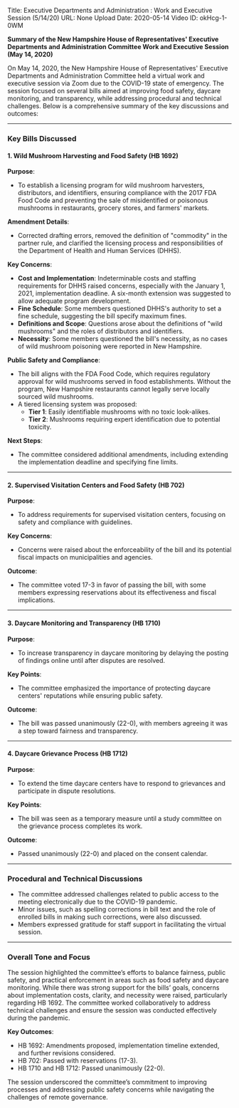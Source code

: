 Title: Executive Departments and Administration : Work and Executive Session (5/14/20)
URL: None
Upload Date: 2020-05-14
Video ID: okHcg-1-0WM

**Summary of the New Hampshire House of Representatives' Executive Departments and Administration Committee Work and Executive Session (May 14, 2020)**

On May 14, 2020, the New Hampshire House of Representatives' Executive Departments and Administration Committee held a virtual work and executive session via Zoom due to the COVID-19 state of emergency. The session focused on several bills aimed at improving food safety, daycare monitoring, and transparency, while addressing procedural and technical challenges. Below is a comprehensive summary of the key discussions and outcomes:

---

### **Key Bills Discussed**

#### **1. Wild Mushroom Harvesting and Food Safety (HB 1692)**  
**Purpose**:  
- To establish a licensing program for wild mushroom harvesters, distributors, and identifiers, ensuring compliance with the 2017 FDA Food Code and preventing the sale of misidentified or poisonous mushrooms in restaurants, grocery stores, and farmers' markets.  

**Amendment Details**:  
- Corrected drafting errors, removed the definition of "commodity" in the partner rule, and clarified the licensing process and responsibilities of the Department of Health and Human Services (DHHS).  

**Key Concerns**:  
- **Cost and Implementation**: Indeterminable costs and staffing requirements for DHHS raised concerns, especially with the January 1, 2021, implementation deadline. A six-month extension was suggested to allow adequate program development.  
- **Fine Schedule**: Some members questioned DHHS's authority to set a fine schedule, suggesting the bill specify maximum fines.  
- **Definitions and Scope**: Questions arose about the definitions of "wild mushrooms" and the roles of distributors and identifiers.  
- **Necessity**: Some members questioned the bill's necessity, as no cases of wild mushroom poisoning were reported in New Hampshire.  

**Public Safety and Compliance**:  
- The bill aligns with the FDA Food Code, which requires regulatory approval for wild mushrooms served in food establishments. Without the program, New Hampshire restaurants cannot legally serve locally sourced wild mushrooms.  
- A tiered licensing system was proposed:  
  - **Tier 1**: Easily identifiable mushrooms with no toxic look-alikes.  
  - **Tier 2**: Mushrooms requiring expert identification due to potential toxicity.  

**Next Steps**:  
- The committee considered additional amendments, including extending the implementation deadline and specifying fine limits.  

---

#### **2. Supervised Visitation Centers and Food Safety (HB 702)**  
**Purpose**:  
- To address requirements for supervised visitation centers, focusing on safety and compliance with guidelines.  

**Key Concerns**:  
- Concerns were raised about the enforceability of the bill and its potential fiscal impacts on municipalities and agencies.  

**Outcome**:  
- The committee voted 17-3 in favor of passing the bill, with some members expressing reservations about its effectiveness and fiscal implications.  

---

#### **3. Daycare Monitoring and Transparency (HB 1710)**  
**Purpose**:  
- To increase transparency in daycare monitoring by delaying the posting of findings online until after disputes are resolved.  

**Key Points**:  
- The committee emphasized the importance of protecting daycare centers' reputations while ensuring public safety.  

**Outcome**:  
- The bill was passed unanimously (22-0), with members agreeing it was a step toward fairness and transparency.  

---

#### **4. Daycare Grievance Process (HB 1712)**  
**Purpose**:  
- To extend the time daycare centers have to respond to grievances and participate in dispute resolutions.  

**Key Points**:  
- The bill was seen as a temporary measure until a study committee on the grievance process completes its work.  

**Outcome**:  
- Passed unanimously (22-0) and placed on the consent calendar.  

---

### **Procedural and Technical Discussions**  
- The committee addressed challenges related to public access to the meeting electronically due to the COVID-19 pandemic.  
- Minor issues, such as spelling corrections in bill text and the role of enrolled bills in making such corrections, were also discussed.  
- Members expressed gratitude for staff support in facilitating the virtual session.  

---

### **Overall Tone and Focus**  
The session highlighted the committee’s efforts to balance fairness, public safety, and practical enforcement in areas such as food safety and daycare monitoring. While there was strong support for the bills’ goals, concerns about implementation costs, clarity, and necessity were raised, particularly regarding HB 1692. The committee worked collaboratively to address technical challenges and ensure the session was conducted effectively during the pandemic.  

**Key Outcomes**:  
- HB 1692: Amendments proposed, implementation timeline extended, and further revisions considered.  
- HB 702: Passed with reservations (17-3).  
- HB 1710 and HB 1712: Passed unanimously (22-0).  

The session underscored the committee’s commitment to improving processes and addressing public safety concerns while navigating the challenges of remote governance.